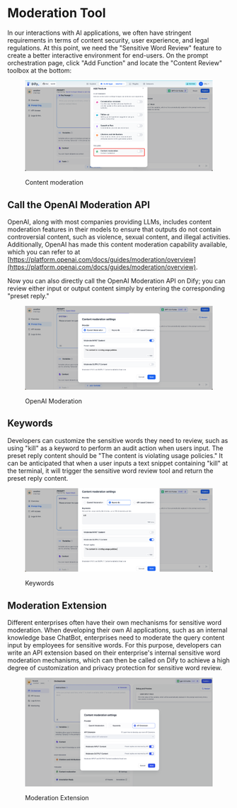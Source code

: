 # Moderation Tool

In our interactions with AI applications, we often have stringent requirements in terms of content security, user experience, and legal regulations. At this point, we need the "Sensitive Word Review" feature to create a better interactive environment for end-users. On the prompt orchestration page, click "Add Function" and locate the "Content Review" toolbox at the bottom:

<figure><img src="/en/.gitbook/assets/guides/application_orchestrate/app_toolkits/content_moderation.png" alt=""><figcaption><p>Content moderation</p></figcaption></figure>

## Call the OpenAI Moderation API

OpenAI, along with most companies providing LLMs, includes content moderation features in their models to ensure that outputs do not contain controversial content, such as violence, sexual content, and illegal activities. Additionally, OpenAI has made this content moderation capability available, which you can refer to at [https://platform.openai.com/docs/guides/moderation/overview](https://platform.openai.com/docs/guides/moderation/overview).

Now you can also directly call the OpenAI Moderation API on Dify; you can review either input or output content simply by entering the corresponding "preset reply."

<figure><img src="/en/.gitbook/assets/guides/application_orchestrate/app_toolkits/moderation2.png" alt=""><figcaption><p>OpenAI Moderation</p></figcaption></figure>

## Keywords

Developers can customize the sensitive words they need to review, such as using "kill" as a keyword to perform an audit action when users input. The preset reply content should be "The content is violating usage policies." It can be anticipated that when a user inputs a text snippet containing "kill" at the terminal, it will trigger the sensitive word review tool and return the preset reply content.

<figure><img src="/en/.gitbook/assets/guides/application_orchestrate/app_toolkits/moderation3.png" alt=""><figcaption><p>Keywords</p></figcaption></figure>

## Moderation Extension

Different enterprises often have their own mechanisms for sensitive word moderation. When developing their own AI applications, such as an internal knowledge base ChatBot, enterprises need to moderate the query content input by employees for sensitive words. For this purpose, developers can write an API extension based on their enterprise's internal sensitive word moderation mechanisms, which can then be called on Dify to achieve a high degree of customization and privacy protection for sensitive word review.

<figure><img src="../../../../img/app_toolkits_moderation4.png" alt=""><figcaption><p>Moderation Extension</p></figcaption></figure>
